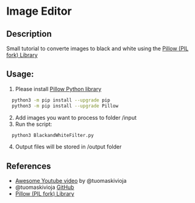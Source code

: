 # Image Editor

## Description
Small tutorial to converte images to black and white using the [Pillow (PIL fork) Library](https://pillow.readthedocs.io/en/stable/index.html)

## Usage:

1. Please install <a href="https://pillow.readthedocs.io/en/stable/" target="_blank">Pillow Python library</a>

  ```bash
    python3 -m pip install --upgrade pip
    python3 -m pip install --upgrade Pillow
  ```

2. Add images you want to process to folder /input
3. Run the script:
  ```bash
    python3 BlackandWhiteFilter.py
  ```
4. Output files will be stored in /output folder

## References

 - [Awesome Youtube video](https://www.youtube.com/watch?v=vEQ8CXFWLZU&t=363s&ab_channel=InternetMadeCoder) by @tuomaskivioja
 - @tuomaskivioja [GitHub](https://github.com/tuomaskivioja/3-Simple-Python-Projects)
 - [Pillow (PIL fork) Library](https://pillow.readthedocs.io/en/stable/index.html)